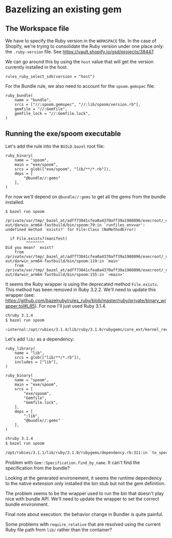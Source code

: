 # Bazelizing an existing gem

## The Workspace file

We have to specify the Ruby version in the `WORKSPACE` file.
In the case of Shopify, we're trying to consolidate the Ruby version under one place only: the `.ruby-version` file.
See https://vault.shopify.io/gsd/projects/38447.

We can go around this by using the `host` value that will get the version currently installed in the host.

```starlark
rules_ruby_select_sdk(version = "host")
```

For the Bundle rule, we also need to account for the `spoom.gemspec` file:

```starlark
ruby_bundle(
    name = "bundle",
    srcs = ["//:spoom.gemspec", "//:lib/spoom/version.rb"],
    gemfile = "//:Gemfile",
    gemfile_lock = "//:Gemfile.lock",
)
```

## Running the exe/spoom executable

Let's add the rule into the `BUILD.bazel` root file:

```starlark
ruby_binary(
    name = "spoom",
    main = "exe/spoom",
    srcs = glob(["exe/spoom", "lib/**/*.rb"]),
    deps = [
        "@bundle//:gems"
    ],
)
```

For now we'll depend on `@bundle//:gems` to get all the gems from the bundle installed.

```shell
$ bazel run spoom

/private/var/tmp/_bazel_at/adff73041cfea0a4370aff39a1980896/execroot/_main/bazel-out/darwin_arm64-fastbuild/bin/spoom:79:in `runfiles_envvar': undefined method `exists?' for File:Class (NoMethodError)

  if File.exists?(manifest)
         ^^^^^^^^
Did you mean?  exist?
	from /private/var/tmp/_bazel_at/adff73041cfea0a4370aff39a1980896/execroot/_main/bazel-out/darwin_arm64-fastbuild/bin/spoom:119:in `main'
	from /private/var/tmp/_bazel_at/adff73041cfea0a4370aff39a1980896/execroot/_main/bazel-out/darwin_arm64-fastbuild/bin/spoom:155:in `<main>'
```

It seems the Ruby wrapper is using the deprecated method `File.exists`. This method has been removed in Ruby 3.2.2. We'll need to update this wrapper (see: https://github.com/bazelruby/rules_ruby/blob/master/ruby/private/binary_wrapper.tpl#L85). For now I'll just used Ruby 3.1.4.

```bash
chruby 3.1.4
$ bazel run spoom

<internal:/opt/rubies/3.1.4/lib/ruby/3.1.0/rubygems/core_ext/kernel_require.rb>:85:in `require': cannot load such file -- spoom/file_collector (LoadError)
```

Let's add `lib/` as a dependency:

```starlark
ruby_library(
    name = "lib",
    srcs = glob(["lib/**/*.rb"]),
    includes = ["lib"],
)

ruby_binary(
    name = "spoom",
    main = "exe/spoom",
    srcs = [
        "exe/spoom",
        "Gemfile",
        "Gemfile.lock",
    ],
    deps = [
        ":lib",
        "@bundle//:gems"
    ],
)
```

```bash
chruby 3.1.4
$ bazel run spoom

/opt/rubies/3.1.1/lib/ruby/3.1.0/rubygems/dependency.rb:311:in `to_specs': Could not find 'sorbet-static' (>= 0) among 70 total gem(s) (Gem::MissingSpecError)
```

Problem with `Gem::Specification.find_by_name`. It can't find the specification from the bundle?

Looking at the generated environement, it seems the runtime dependency to the native extension only installed the bin stub but not the gem definition.

The problem seems to be the wrapper used to run the bin that doesn't play nice with bundle API. We'll need to update the wrapper to set the correct bundle environment.

Final note about execution: the behavior change in Bundler is quite painful.

Some problems with `require_relative` that are resolved using
the current Ruby file path from `lib/` rather than the container?
